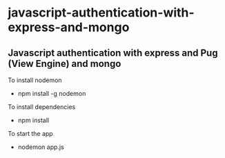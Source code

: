 # javascript-authentication-with-express-and-mongo
## Javascript authentication with express and Pug (View Engine) and mongo

To install nodemon 
- npm install -g nodemon

To install dependencies
- npm install 

To start the app
- nodemon app.js

